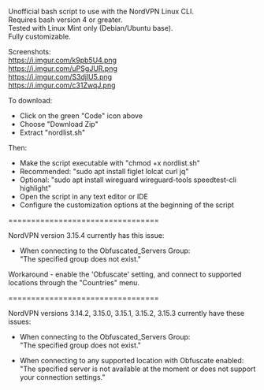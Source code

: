 Unofficial bash script to use with the NordVPN Linux CLI.  
Requires bash version 4 or greater.  
Tested with Linux Mint only (Debian/Ubuntu base).   
Fully customizable. 

Screenshots:  
https://i.imgur.com/k9pb5U4.png  
https://i.imgur.com/uPSgJUR.png  
https://i.imgur.com/S3djlU5.png  
https://i.imgur.com/c31ZwqJ.png  

To download:    
- Click on the green "Code" icon above
- Choose "Download Zip" 
- Extract "nordlist.sh"  

Then:   
- Make the script executable with "chmod +x nordlist.sh"
- Recommended: "sudo apt install figlet lolcat curl jq"
- Optional: "sudo apt install wireguard wireguard-tools speedtest-cli highlight"
- Open the script in any text editor or IDE
- Configure the customization options at the beginning of the script

=================================

NordVPN version 3.15.4 currently has this issue:

- When connecting to the Obfuscated_Servers Group:  
"The specified group does not exist."

Workaround - enable the 'Obfuscate' setting, and connect to supported locations through the "Countries" menu.

=================================

NordVPN versions 3.14.2, 3.15.0, 3.15.1, 3.15.2, 3.15.3 currently have these issues:

- When connecting to the Obfuscated_Servers Group:  
"The specified group does not exist."

- When connecting to any supported location with Obfuscate enabled:  
"The specified server is not available at the moment or does not support your connection settings."
